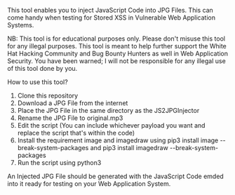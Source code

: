 This tool enables you to inject JavaScript Code into JPG Files. This can come handy when testing for Stored XSS in Vulnerable Web Application Systems. 

NB: This tool is for educational purposes only. Please don't misuse this tool for any illegal purposes. This tool is meant to help further support the White Hat Hacking Community and Bug Bounty Hunters as well in Web Application Security. You have been warned; I will not be responsible for any illegal use of this tool done by you.

How to use this tool?

1. Clone this repository
2. Download a JPG File from the internet
3. Place the JPG File in the same directory as the JS2JPGInjector
4. Rename the JPG File to original.mp3
5. Edit the script (You can include whichever payload you want and replace the script that's within the code)
6. Install the requirement image and imagedraw using pip3 install image --break-system-packages and pip3 install imagedraw --break-system-packages
7. Run the script using python3

An Injected JPG File should be generated with the JavaScript Code emded into it ready for testing on your Web Application System.
